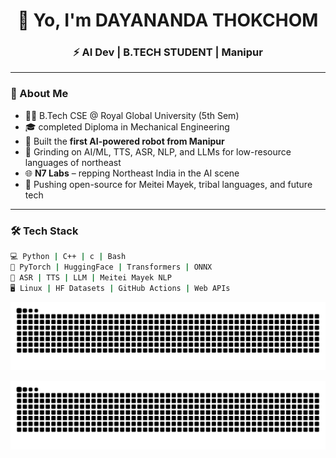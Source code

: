 <h1 align="center">👋 Yo, I'm DAYANANDA THOKCHOM </h1>
<h3 align="center">⚡ AI Dev | B.TECH STUDENT | Manipur </h3>

---

### 🧠 About Me

- 👨‍💻 B.Tech CSE @ Royal Global University (5th Sem)
- 🎓 completed Diploma in Mechanical Engineering 
- 🤖 Built the **first AI-powered robot from Manipur**
- 🧠 Grinding on AI/ML, TTS, ASR, NLP, and LLMs for low-resource languages of northeast
- 🌐 **N7 Labs** – repping Northeast India in the AI scene
- 🚀 Pushing open-source for Meitei Mayek, tribal languages, and future tech

---

### 🛠️ Tech Stack

```bash
💻 Python | C++ | c | Bash 
🧠 PyTorch | HuggingFace | Transformers | ONNX
🎤 ASR | TTS | LLM | Meitei Mayek NLP
🖥️ Linux | HF Datasets | GitHub Actions | Web APIs
```


![Snake animation](https://github.com/OmeshThokchom/OmeshThokchom/blob/output/github-contribution-grid-snake.svg)


![Snake animation](https://raw.githubusercontent.com/OmeshThokchom/OmeshThokchom/output/github-contribution-grid-snake.svg)


